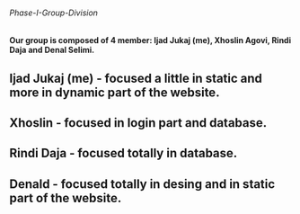 ###### Phase-I-Group-Division
#### Our group is  composed of 4 member: Ijad Jukaj (me), Xhoslin Agovi, Rindi Daja and Denal Selimi. 
## Ijad Jukaj (me) - focused a little in static and more in dynamic part of the website. 
## Xhoslin - focused in login part and  database.
## Rindi Daja - focused totally in database.
## Denald - focused totally in desing and in static part of the website.
